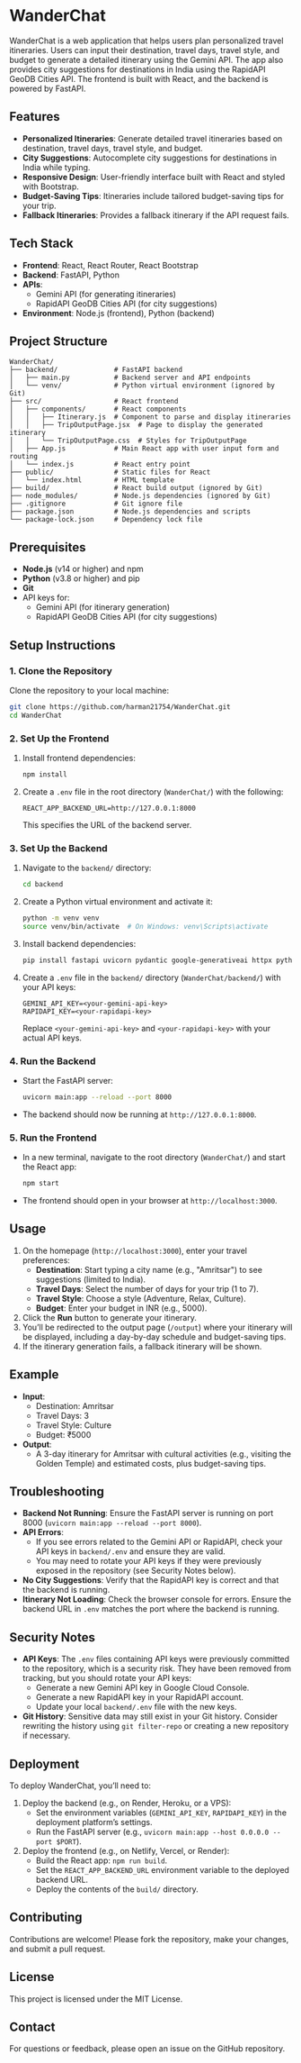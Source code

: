 # WanderChat

WanderChat is a web application that helps users plan personalized travel itineraries. Users can input their destination, travel days, travel style, and budget to generate a detailed itinerary using the Gemini API. The app also provides city suggestions for destinations in India using the RapidAPI GeoDB Cities API. The frontend is built with React, and the backend is powered by FastAPI.

## Features
- **Personalized Itineraries**: Generate detailed travel itineraries based on destination, travel days, travel style, and budget.
- **City Suggestions**: Autocomplete city suggestions for destinations in India while typing.
- **Responsive Design**: User-friendly interface built with React and styled with Bootstrap.
- **Budget-Saving Tips**: Itineraries include tailored budget-saving tips for your trip.
- **Fallback Itineraries**: Provides a fallback itinerary if the API request fails.

## Tech Stack
- **Frontend**: React, React Router, React Bootstrap
- **Backend**: FastAPI, Python
- **APIs**:
  - Gemini API (for generating itineraries)
  - RapidAPI GeoDB Cities API (for city suggestions)
- **Environment**: Node.js (frontend), Python (backend)

## Project Structure
```
WanderChat/
├── backend/              # FastAPI backend
│   ├── main.py           # Backend server and API endpoints
│   └── venv/             # Python virtual environment (ignored by Git)
├── src/                  # React frontend
│   ├── components/       # React components
│   │   ├── Itinerary.js  # Component to parse and display itineraries
│   │   ├── TripOutputPage.jsx  # Page to display the generated itinerary
│   │   └── TripOutputPage.css  # Styles for TripOutputPage
│   ├── App.js            # Main React app with user input form and routing
│   └── index.js          # React entry point
├── public/               # Static files for React
│   └── index.html        # HTML template
├── build/                # React build output (ignored by Git)
├── node_modules/         # Node.js dependencies (ignored by Git)
├── .gitignore            # Git ignore file
├── package.json          # Node.js dependencies and scripts
└── package-lock.json     # Dependency lock file
```

## Prerequisites
- **Node.js** (v14 or higher) and npm
- **Python** (v3.8 or higher) and pip
- **Git**
- API keys for:
  - Gemini API (for itinerary generation)
  - RapidAPI GeoDB Cities API (for city suggestions)

## Setup Instructions

### 1. Clone the Repository
Clone the repository to your local machine:
```bash
git clone https://github.com/harman21754/WanderChat.git
cd WanderChat
```

### 2. Set Up the Frontend
1. Install frontend dependencies:
   ```bash
   npm install
   ```
2. Create a `.env` file in the root directory (`WanderChat/`) with the following:
   ```
   REACT_APP_BACKEND_URL=http://127.0.0.1:8000
   ```
   This specifies the URL of the backend server.

### 3. Set Up the Backend
1. Navigate to the `backend/` directory:
   ```bash
   cd backend
   ```
2. Create a Python virtual environment and activate it:
   ```bash
   python -m venv venv
   source venv/bin/activate  # On Windows: venv\Scripts\activate
   ```
3. Install backend dependencies:
   ```bash
   pip install fastapi uvicorn pydantic google-generativeai httpx python-dotenv
   ```
4. Create a `.env` file in the `backend/` directory (`WanderChat/backend/`) with your API keys:
   ```
   GEMINI_API_KEY=<your-gemini-api-key>
   RAPIDAPI_KEY=<your-rapidapi-key>
   ```
   Replace `<your-gemini-api-key>` and `<your-rapidapi-key>` with your actual API keys.

### 4. Run the Backend
- Start the FastAPI server:
  ```bash
  uvicorn main:app --reload --port 8000
  ```
- The backend should now be running at `http://127.0.0.1:8000`.

### 5. Run the Frontend
- In a new terminal, navigate to the root directory (`WanderChat/`) and start the React app:
  ```bash
  npm start
  ```
- The frontend should open in your browser at `http://localhost:3000`.

## Usage
1. On the homepage (`http://localhost:3000`), enter your travel preferences:
   - **Destination**: Start typing a city name (e.g., "Amritsar") to see suggestions (limited to India).
   - **Travel Days**: Select the number of days for your trip (1 to 7).
   - **Travel Style**: Choose a style (Adventure, Relax, Culture).
   - **Budget**: Enter your budget in INR (e.g., 5000).
2. Click the **Run** button to generate your itinerary.
3. You’ll be redirected to the output page (`/output`) where your itinerary will be displayed, including a day-by-day schedule and budget-saving tips.
4. If the itinerary generation fails, a fallback itinerary will be shown.

## Example
- **Input**:
  - Destination: Amritsar
  - Travel Days: 3
  - Travel Style: Culture
  - Budget: ₹5000
- **Output**:
  - A 3-day itinerary for Amritsar with cultural activities (e.g., visiting the Golden Temple) and estimated costs, plus budget-saving tips.

## Troubleshooting
- **Backend Not Running**: Ensure the FastAPI server is running on port 8000 (`uvicorn main:app --reload --port 8000`).
- **API Errors**:
  - If you see errors related to the Gemini API or RapidAPI, check your API keys in `backend/.env` and ensure they are valid.
  - You may need to rotate your API keys if they were previously exposed in the repository (see Security Notes below).
- **No City Suggestions**: Verify that the RapidAPI key is correct and that the backend is running.
- **Itinerary Not Loading**: Check the browser console for errors. Ensure the backend URL in `.env` matches the port where the backend is running.

## Security Notes
- **API Keys**: The `.env` files containing API keys were previously committed to the repository, which is a security risk. They have been removed from tracking, but you should rotate your API keys:
  - Generate a new Gemini API key in Google Cloud Console.
  - Generate a new RapidAPI key in your RapidAPI account.
  - Update your local `backend/.env` file with the new keys.
- **Git History**: Sensitive data may still exist in your Git history. Consider rewriting the history using `git filter-repo` or creating a new repository if necessary.

## Deployment
To deploy WanderChat, you’ll need to:
1. Deploy the backend (e.g., on Render, Heroku, or a VPS):
   - Set the environment variables (`GEMINI_API_KEY`, `RAPIDAPI_KEY`) in the deployment platform’s settings.
   - Run the FastAPI server (e.g., `uvicorn main:app --host 0.0.0.0 --port $PORT`).
2. Deploy the frontend (e.g., on Netlify, Vercel, or Render):
   - Build the React app: `npm run build`.
   - Set the `REACT_APP_BACKEND_URL` environment variable to the deployed backend URL.
   - Deploy the contents of the `build/` directory.

## Contributing
Contributions are welcome! Please fork the repository, make your changes, and submit a pull request.

## License
This project is licensed under the MIT License.

## Contact
For questions or feedback, please open an issue on the GitHub repository.